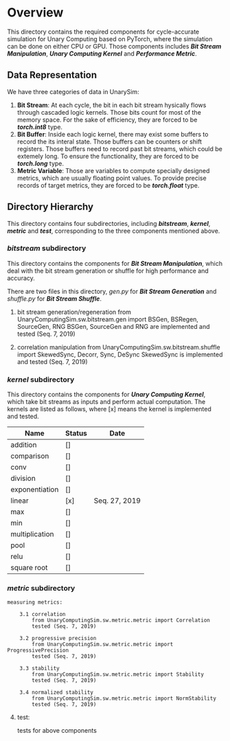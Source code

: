 # Overview
This directory contains the required components for cycle-accurate simulation for Unary Computing based on PyTorch, where the simulation can be done on either CPU or GPU.
Those components includes _**Bit Stream Manipulation**_, _**Unary Computing Kernel**_ and _**Performance Metric**_.

## Data Representation
We have three categories of data in UnarySim:
1. **Bit Stream**: At each cycle, the bit in each bit stream hysically flows through cascaded logic kernels. Those bits count for most of the memory space. For the sake of efficiency, they are forced to be _**torch.int8**_ type.
2. **Bit Buffer**: Inside each logic kernel, there may exist some buffers to record the its interal state. Those buffers can be counters or shift registers. Those buffers need to record past bit streams, which could be extemely long. To ensure the functionality, they are forced to be _**torch.long**_ type.
3. **Metric Variable**: Those are variables to compute specially designed metrics, which are usually floating point values. To provide precise records of target metrics, they are forced to be _**torch.float**_ type.

## Directory Hierarchy
This directory contains four subdirectories, including _**bitstream**_, _**kernel**_,  _**metric**_ and _**test**_, corresponding to the three components mentioned above.

### _bitstream_ subdirectory
This directory contains the components for _**Bit Stream Manipulation**_, which deal with the bit stream generation or shuffle for high performance and accuracy.

There are two files in this directory, _gen.py_ for _**Bit Stream Generation**_ and _shuffle.py_ for _**Bit Stream Shuffle**_.
    
1. bit stream generation/regeneration
    from UnaryComputingSim.sw.bitstream.gen import BSGen, BSRegen, SourceGen, RNG
    BSGen, SourceGen and RNG are implemented and tested (Seq. 7, 2019)

2. correlation manipulation
    from UnaryComputingSim.sw.bitstream.shuffle import SkewedSync, Decorr, Sync, DeSync
    SkewedSync is implemented and tested (Seq. 7, 2019)
            
### _kernel_ subdirectory
This directory contains the components for _**Unary Computing Kernel**_, which take bit streams as inputs and perform actual computation. The kernels are listed as follows, where [x] means the kernel is implemented and tested.

Name | Status | Date
------------ | ------------- | -------------
addition | [] | 
comparison | [] | 
conv | [] | 
division | [] | 
exponentiation | [] | 
linear | [x] | Seq. 27, 2019
max | [] | 
min | [] | 
multiplication | [] | 
pool | [] | 
relu | [] | 
square root | [] | 
        
### _metric_ subdirectory

    measuring metrics:
    
        3.1 correlation
            from UnaryComputingSim.sw.metric.metric import Correlation
            tested (Seq. 7, 2019)
            
        3.2 progressive precision
            from UnaryComputingSim.sw.metric.metric import ProgressivePrecision
            tested (Seq. 7, 2019)
            
        3.3 stability
            from UnaryComputingSim.sw.metric.metric import Stability
            tested (Seq. 7, 2019)
            
        3.4 normalized stability
            from UnaryComputingSim.sw.metric.metric import NormStability
            tested (Seq. 7, 2019)
        
4. test:

    tests for above components
